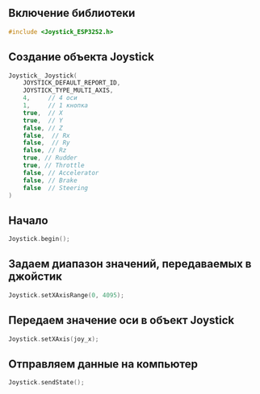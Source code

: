 ## Включение библиотеки
```C
#include <Joystick_ESP32S2.h>
```
## Создание объекта Joystick
```C
Joystick_ Joystick(
    JOYSTICK_DEFAULT_REPORT_ID,
    JOYSTICK_TYPE_MULTI_AXIS,
    4,     // 4 оси
    1,     // 1 кнопка
    true,  // X
    true,  // Y
    false, // Z
    false,  // Rx
    false,  // Ry
    false, // Rz
    true, // Rudder
    true, // Throttle
    false, // Accelerator
    false, // Brake
    false  // Steering
)
```
## Начало 
```C
Joystick.begin();
```
## Задаем диапазон значений, передаваемых в джойстик
```C
Joystick.setXAxisRange(0, 4095);
```
## Передаем значение оси в объект Joystick
```C
Joystick.setXAxis(joy_x);
```
## Отправляем данные на компьютер
```C
Joystick.sendState();
```
